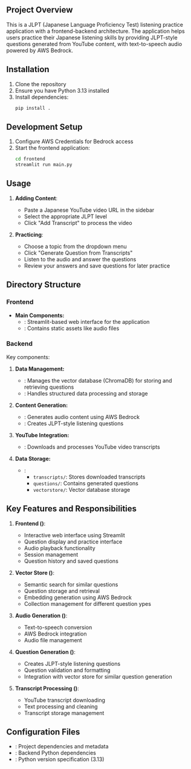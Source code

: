 
## Project Overview
This is a JLPT (Japanese Language Proficiency Test) listening practice application with a frontend-backend architecture. The application helps users practice their Japanese listening skills by providing JLPT-style questions generated from YouTube content, with text-to-speech audio powered by AWS Bedrock.

## Installation

1. Clone the repository
2. Ensure you have Python 3.13 installed
3. Install dependencies:
   ```bash
   pip install .
   ```

## Development Setup

1. Configure AWS Credentials for Bedrock access
2. Start the frontend application:
   ```bash
   cd frontend
   streamlit run main.py
   ```

## Usage

1. **Adding Content**:
   - Paste a Japanese YouTube video URL in the sidebar
   - Select the appropriate JLPT level
   - Click "Add Transcript" to process the video

2. **Practicing**:
   - Choose a topic from the dropdown menu
   - Click "Generate Question from Transcripts"
   - Listen to the audio and answer the questions
   - Review your answers and save questions for later practice

## Directory Structure

### Frontend
<mcfolder name="frontend" path="/Users/ali/github/free-genai-bootcamp-2025/listening-comp/frontend"></mcfolder>
- **Main Components:**
  - <mcfile name="main.py" path="/Users/ali/github/free-genai-bootcamp-2025/listening-comp/frontend/main.py"></mcfile>: Streamlit-based web interface for the application
  - <mcfolder name="static" path="/Users/ali/github/free-genai-bootcamp-2025/listening-comp/frontend/static"></mcfolder>: Contains static assets like audio files

### Backend
<mcfolder name="backend" path="/Users/ali/github/free-genai-bootcamp-2025/listening-comp/backend"></mcfolder>

Key components:

1. **Data Management:**
   - <mcfile name="vector_store.py" path="/Users/ali/github/free-genai-bootcamp-2025/listening-comp/backend/vector_store.py"></mcfile>: Manages the vector database (ChromaDB) for storing and retrieving questions
   - <mcfile name="structured_data.py" path="/Users/ali/github/free-genai-bootcamp-2025/listening-comp/backend/structured_data.py"></mcfile>: Handles structured data processing and storage

2. **Content Generation:**
   - <mcfile name="audio_generator.py" path="/Users/ali/github/free-genai-bootcamp-2025/listening-comp/backend/audio_generator.py"></mcfile>: Generates audio content using AWS Bedrock
   - <mcfile name="question_generator.py" path="/Users/ali/github/free-genai-bootcamp-2025/listening-comp/backend/question_generator.py"></mcfile>: Creates JLPT-style listening questions

3. **YouTube Integration:**
   - <mcfile name="get_transcript.py" path="/Users/ali/github/free-genai-bootcamp-2025/listening-comp/backend/get_transcript.py"></mcfile>: Downloads and processes YouTube video transcripts

4. **Data Storage:**
   - <mcfolder name="data" path="/Users/ali/github/free-genai-bootcamp-2025/listening-comp/backend/data"></mcfolder>:
     - `transcripts/`: Stores downloaded transcripts
     - `questions/`: Contains generated questions
     - `vectorstore/`: Vector database storage

## Key Features and Responsibilities

1. **Frontend (<mcfile name="main.py" path="/Users/ali/github/free-genai-bootcamp-2025/listening-comp/frontend/main.py"></mcfile>)**:
   - Interactive web interface using Streamlit
   - Question display and practice interface
   - Audio playback functionality
   - Session management
   - Question history and saved questions

2. **Vector Store (<mcfile name="vector_store.py" path="/Users/ali/github/free-genai-bootcamp-2025/listening-comp/backend/vector_store.py"></mcfile>)**:
   - Semantic search for similar questions
   - Question storage and retrieval
   - Embedding generation using AWS Bedrock
   - Collection management for different question ypes

3. **Audio Generation (<mcfile name="audio_generator.py" path="/Users/ali/github/free-genai-bootcamp-2025/listening-comp/backend/audio_generator.py"></mcfile>)**:
   - Text-to-speech conversion
   - AWS Bedrock integration
   - Audio file management

4. **Question Generation (<mcfile name="question_generator.py" path="/Users/ali/github/free-genai-bootcamp-2025/listening-comp/backend/question_generator.py"></mcfile>)**:
   - Creates JLPT-style listening questions
   - Question validation and formatting
   - Integration with vector store for similar question generation

5. **Transcript Processing (<mcfile name="get_transcript.py" path="/Users/ali/github/free-genai-bootcamp-2025/listening-comp/backend/get_transcript.py"></mcfile>)**:
   - YouTube transcript downloading
   - Text processing and cleaning
   - Transcript storage management

## Configuration Files
- <mcfile name="pyproject.toml" path="/Users/ali/github/free-genai-bootcamp-2025/listening-comp/pyproject.toml"></mcfile>: Project dependencies and metadata
- <mcfile name="requirements.txt" path="/Users/ali/github/free-genai-bootcamp-2025/listening-comp/backend/requirements.txt"></mcfile>: Backend Python dependencies
- <mcfile name=".python-version" path="/Users/ali/github/free-genai-bootcamp-2025/listening-comp/.python-version"></mcfile>: Python version specification (3.13)

